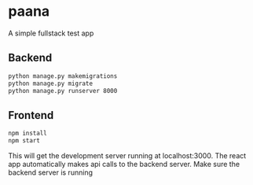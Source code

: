 # paana
A simple fullstack test app

## Backend
```bash
python manage.py makemigrations
python manage.py migrate
python manage.py runserver 8000
```

## Frontend
```bash
npm install
npm start 
```
This will get the development server running at localhost:3000. The react app automatically makes api calls to the backend server. Make sure the backend server is running
